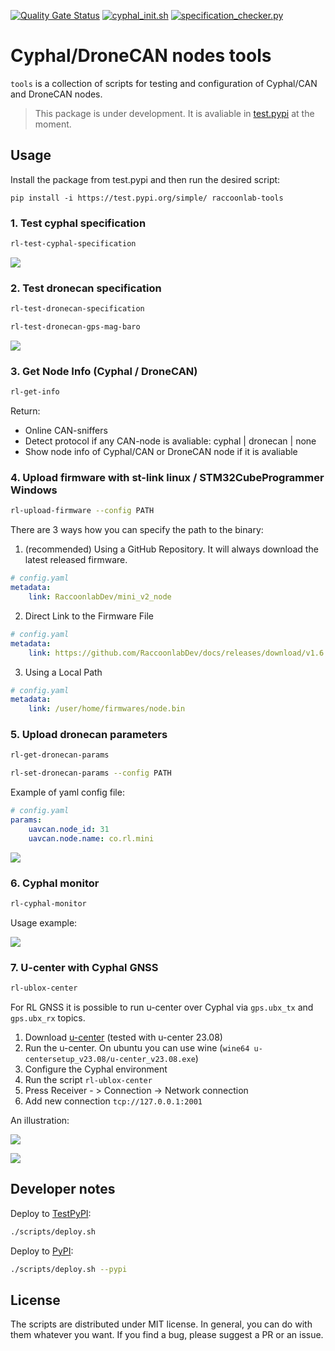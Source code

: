 [![Quality Gate Status](https://sonarcloud.io/api/project_badges/measure?project=PonomarevDA_tools&metric=alert_status)](https://sonarcloud.io/summary/new_code?id=PonomarevDA_tools) [![cyphal_init.sh](https://github.com/PonomarevDA/tools/actions/workflows/cyphal_init.yml/badge.svg)](https://github.com/PonomarevDA/tools/actions/workflows/cyphal_init.yml) [![specification_checker.py](https://github.com/PonomarevDA/tools/actions/workflows/specification_checker.yml/badge.svg)](https://github.com/PonomarevDA/tools/actions/workflows/specification_checker.yml)

# Cyphal/DroneCAN nodes tools  

`tools` is a collection of scripts for testing and configuration of Cyphal/CAN and DroneCAN nodes.

> This package is under development. It is avaliable in [test.pypi](https://test.pypi.org/project/raccoonlab-tools/) at the moment.

## Usage

Install the package from test.pypi and then run the desired script:

```
pip install -i https://test.pypi.org/simple/ raccoonlab-tools
```

### 1. Test cyphal specification

```bash
rl-test-cyphal-specification
```

![](https://github.com/PonomarevDA/tools/blob/docs/assets/cyphal/specification_checker.gif?raw=true)

### 2. Test dronecan specification

```bash
rl-test-dronecan-specification
```

```bash
rl-test-dronecan-gps-mag-baro
```

![](https://github.com/PonomarevDA/tools/blob/docs/assets/rl-test-dronecan-specification.gif?raw=true)


### 3. Get Node Info (Cyphal / DroneCAN)

```bash
rl-get-info
```

Return:
- Online CAN-sniffers
- Detect protocol if any CAN-node is avaliable: cyphal | dronecan | none
- Show node info of Cyphal/CAN or DroneCAN node if it is avaliable

### 4. Upload firmware with st-link linux / STM32CubeProgrammer Windows

```bash
rl-upload-firmware --config PATH
```

There are 3 ways how you can specify the path to the binary:

1. (recommended) Using a GitHub Repository. It will always download the latest released firmware.

```yaml
# config.yaml
metadata:
    link: RaccoonlabDev/mini_v2_node
```

2. Direct Link to the Firmware File

```yaml
# config.yaml
metadata:
    link: https://github.com/RaccoonlabDev/docs/releases/download/v1.6.5/gnss_v2_cyphal_v1.6.5_c78d47c3.bin
```

3. Using a Local Path

```yaml
# config.yaml
metadata:
    link: /user/home/firmwares/node.bin
```

### 5. Upload dronecan parameters

```bash
rl-get-dronecan-params
```

```bash
rl-set-dronecan-params --config PATH
```

Example of yaml config file:

```yaml
# config.yaml
params:
    uavcan.node_id: 31
    uavcan.node.name: co.rl.mini
```

![](https://github.com/PonomarevDA/tools/blob/docs/assets/rl-dronecan-config.gif?raw=true)


### 6. Cyphal monitor

```bash
rl-cyphal-monitor
```

Usage example:

![](https://github.com/PonomarevDA/tools/wiki/assets/monitor_gnss.gif)

### 7. U-center with Cyphal GNSS

```bash
rl-ublox-center
```

For RL GNSS it is possible to run u-center over Cyphal via `gps.ubx_tx` and `gps.ubx_rx` topics.

1. Download [u-center](https://www.u-blox.com/en/product/u-center) (tested with u-center 23.08)
2. Run the u-center. On ubuntu you can use wine (`wine64 u-centersetup_v23.08/u-center_v23.08.exe`)
3. Configure the Cyphal environment
4. Run the script `rl-ublox-center`
5. Press Receiver - > Connection -> Network connection
6. Add new connection `tcp://127.0.0.1:2001`

An illustration:

![](https://github.com/PonomarevDA/tools/blob/docs/assets/gnss/ucenter/network_connection.png?raw=true)

![](https://github.com/PonomarevDA/tools/blob/docs/assets/gnss/ucenter/address.png?raw=true)

<!--

### 6. Upload cyphal parameters

### UC7-8. Check cyphal/dronecan node type by name

rl-give-node-type

### UC9. Check RL firmware version

rl-check-updates

### UC10. Check other (custom) vendors firmware version

...

### UC11-12. Create socketcan linux (real/virtual)

rl-socketcan

### UC13-14. Create slcan linux/windows -->

## Developer notes

Deploy to [TestPyPI](https://test.pypi.org/project/raccoonlab-tools/):

```bash
./scripts/deploy.sh
```

Deploy to [PyPI](https://pypi.org/project/raccoonlab-tools/):

```bash
./scripts/deploy.sh --pypi
```

## License

The scripts are distributed under MIT license. In general, you can do with them whatever you want. If you find a bug, please suggest a PR or an issue.

